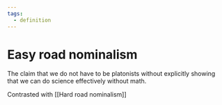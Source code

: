 ```yaml
---
tags: 
  - definition
---
```

# Easy road nominalism

The claim that we do not have to be platonists without explicitly showing that we can do science effectively without math.

Contrasted with [[Hard road nominalism]]